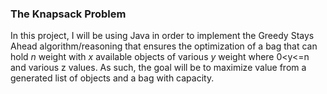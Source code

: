 ### The Knapsack Problem

In this project, I will be using Java in order to implement the Greedy Stays Ahead algorithm/reasoning that ensures the optimization of a bag that can hold *n* weight with *x* available objects of various *y* weight where 0\<y\<=n and various z values. As such, the goal will be to maximize value from a generated list of objects and a bag with capacity.